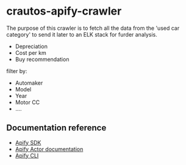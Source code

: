 # crautos-apify-crawler

The purpose of this crawler is to fetch all the data from the 'used car category' to send it later to an ELK stack for furder analysis.

- Depreciation
- Cost per km
- Buy recommendation

filter by:

- Automaker
- Model
- Year
- Motor CC
- ....

## Documentation reference

- [Apify SDK](https://sdk.apify.com/)
- [Apify Actor documentation](https://docs.apify.com/actor)
- [Apify CLI](https://docs.apify.com/cli)
